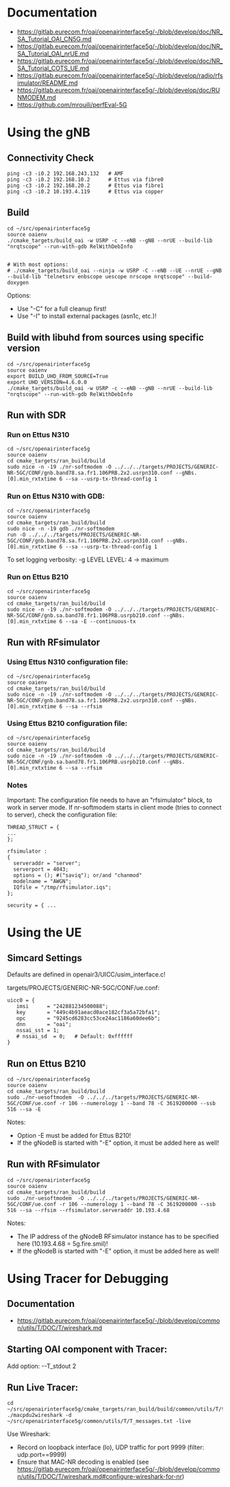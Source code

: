 # Documentation

* <https://gitlab.eurecom.fr/oai/openairinterface5g/-/blob/develop/doc/NR_SA_Tutorial_OAI_CN5G.md>
* <https://gitlab.eurecom.fr/oai/openairinterface5g/-/blob/develop/doc/NR_SA_Tutorial_OAI_nrUE.md>
* <https://gitlab.eurecom.fr/oai/openairinterface5g/-/blob/develop/doc/NR_SA_Tutorial_COTS_UE.md>
* <https://gitlab.eurecom.fr/oai/openairinterface5g/-/blob/develop/radio/rfsimulator/README.md>
* <https://gitlab.eurecom.fr/oai/openairinterface5g/-/blob/develop/doc/RUNMODEM.md>
* <https://github.com/mrouili/perfEval-5G>


# Using the gNB

## Connectivity Check
```
ping -c3 -i0.2 192.168.243.132   # AMF
ping -c3 -i0.2 192.168.10.2      # Ettus via fibre0
ping -c3 -i0.2 192.168.20.2      # Ettus via fibre1
ping -c3 -i0.2 10.193.4.119      # Ettus via copper
```

## Build

```
cd ~/src/openairinterface5g
source oaienv
./cmake_targets/build_oai -w USRP -c --eNB --gNB --nrUE --build-lib "nrqtscope" --run-with-gdb RelWithDebInfo


# With most options:
# ./cmake_targets/build_oai --ninja -w USRP -C --eNB --UE --nrUE --gNB --build-lib "telnetsrv enbscope uescope nrscope nrqtscope" --build-doxygen

```

Options:
* Use "-C" for a full cleanup first!
* Use "-I" to install external packages (asn1c, etc.)!


## Build with libuhd from sources using specific version

```
cd ~/src/openairinterface5g
source oaienv
export BUILD_UHD_FROM_SOURCE=True
export UHD_VERSION=4.6.0.0
./cmake_targets/build_oai -w USRP -c --eNB --gNB --nrUE --build-lib "nrqtscope" --run-with-gdb RelWithDebInfo
```


## Run with SDR

### Run on Ettus N310

```
cd ~/src/openairinterface5g
source oaienv
cd cmake_targets/ran_build/build
sudo nice -n -19 ./nr-softmodem -O ../../../targets/PROJECTS/GENERIC-NR-5GC/CONF/gnb.band78.sa.fr1.106PRB.2x2.usrpn310.conf --gNBs.[0].min_rxtxtime 6 --sa --usrp-tx-thread-config 1
```

### Run on Ettus N310 with GDB:
```
cd ~/src/openairinterface5g
source oaienv
cd cmake_targets/ran_build/build
sudo nice -n -19 gdb ./nr-softmodem
run -O ../../../targets/PROJECTS/GENERIC-NR-5GC/CONF/gnb.band78.sa.fr1.106PRB.2x2.usrpn310.conf --gNBs.[0].min_rxtxtime 6 --sa --usrp-tx-thread-config 1
```

To set logging verbosity:
-g LEVEL
   LEVEL: 4 -> maximum

### Run on Ettus B210

```
cd ~/src/openairinterface5g
source oaienv
cd cmake_targets/ran_build/build
sudo nice -n -19 ./nr-softmodem -O ../../../targets/PROJECTS/GENERIC-NR-5GC/CONF/gnb.sa.band78.fr1.106PRB.usrpb210.conf --gNBs.[0].min_rxtxtime 6 --sa -E --continuous-tx
```


## Run with RFsimulator

### Using Ettus N310 configuration file:
```
cd ~/src/openairinterface5g
source oaienv
cd cmake_targets/ran_build/build
sudo nice -n -19 ./nr-softmodem -O ../../../targets/PROJECTS/GENERIC-NR-5GC/CONF/gnb.band78.sa.fr1.106PRB.2x2.usrpn310.conf --gNBs.[0].min_rxtxtime 6 --sa --rfsim
```

### Using Ettus B210 configuration file:
```
cd ~/src/openairinterface5g
source oaienv
cd cmake_targets/ran_build/build
sudo nice -n -19 ./nr-softmodem -O ../../../targets/PROJECTS/GENERIC-NR-5GC/CONF/gnb.sa.band78.fr1.106PRB.usrpb210.conf --gNBs.[0].min_rxtxtime 6 --sa --rfsim
```

### Notes
Important: The configuration file needs to have an "rfsimulator" block, to work in server mode. If nr-softmodem starts in client mode (tries to connect to server), check the configuration file:
```
THREAD_STRUCT = {
...
};

rfsimulator :
{
  serveraddr = "server";
  serverport = 4043;
  options = (); #("saviq"); or/and "chanmod"
  modelname = "AWGN";
  IQfile = "/tmp/rfsimulator.iqs";
};

security = { ...
```


# Using the UE

## Simcard Settings

Defaults are defined in openair3/UICC/usim_interface.c!

targets/PROJECTS/GENERIC-NR-5GC/CONF/ue.conf:
```
uicc0 = {
   imsi      = "242881234500088";
   key       = "449c4b91aeacd0ace182cf3a5a72bfa1";
   opc       = "9245cd6283cc53ce24ac1186a60dee6b";
   dnn       = "oai";
   nssai_sst = 1;
   # nssai_sd  = 0;   # Default: 0xffffff
}
```

## Run on Ettus B210

```
cd ~/src/openairinterface5g
source oaienv
cd cmake_targets/ran_build/build
sudo ./nr-uesoftmodem  -O ../../../targets/PROJECTS/GENERIC-NR-5GC/CONF/ue.conf -r 106 --numerology 1 --band 78 -C 3619200000 --ssb 516 --sa -E
```

Notes:

* Option -E must be added for Ettus B210!
* If the gNodeB is started with "-E" option, it must be added here as well!

## Run with RFsimulator

```
cd ~/src/openairinterface5g
source oaienv
cd cmake_targets/ran_build/build
sudo ./nr-uesoftmodem  -O ../../../targets/PROJECTS/GENERIC-NR-5GC/CONF/ue.conf -r 106 --numerology 1 --band 78 -C 3619200000 --ssb 516 --sa --rfsim --rfsimulator.serveraddr 10.193.4.68
```

Notes:

* The IP address of the gNodeB RFsimulator instance has to be specified here (10.193.4.68 = 5g.fire.smil)!
* If the gNodeB is started with "-E" option, it must be added here as well!


# Using Tracer for Debugging


## Documentation

* <https://gitlab.eurecom.fr/oai/openairinterface5g/-/blob/develop/common/utils/T/DOC/T/wireshark.md>

## Starting OAI component with Tracer:

Add option: --T_stdout 2


## Run Live Tracer:

```
cd ~/src/openairinterface5g/cmake_targets/ran_build/build/common/utils/T/tracer/
./macpdu2wireshark -d ~/src/openairinterface5g/common/utils/T/T_messages.txt -live
```

Use Wireshark:

* Record on loopback interface (lo), UDP traffic for port 9999 (filter: udp.port==9999)
* Ensure that MAC-NR decoding is enabled (see <https://gitlab.eurecom.fr/oai/openairinterface5g/-/blob/develop/common/utils/T/DOC/T/wireshark.md#configure-wireshark-for-nr>)
